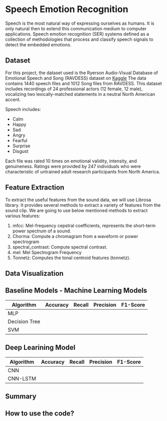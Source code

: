 # Speech Emotion Recognition

Speech is the most natural way of expressing ourselves as humans. It is only natural then to extend this communication medium to computer applications. Speech emotion recognition (SER) systems defined  as a collection of methodologies that process and classify speech signals to detect the embedded emotions. 
 
## Dataset

For this project, the dataset used is the Ryerson Audio-Visual Database of Emotional Speech and Song (RAVDESS) dataset on [Kaggle](https://www.kaggle.com/uwrfkaggler/ravdess-emotional-speech-audio)
The data contains 1440 speech files and 1012 Song files from RAVDESS. This dataset includes recordings of 24 professional actors (12 female, 12 male), vocalizing two lexically-matched statements in a neutral North American accent.

Speech includes:
* Calm
* Happy
* Sad
* Angry
* Fearful
* Surprise
* Disgust 

Each file was rated 10 times on emotional validity, intensity, and genuineness. Ratings were provided by 247 individuals who were characteristic of untrained adult research participants from North America.

## Feature Extraction

To extract the useful features from the sound data, we will use Librosa library. It provides several methods to extract a variety of features from the sound clip. We are going to use below mentioned methods to extract various features:

1. mfcc: Mel-frequency cepstral coefficients, represents the short-term power spectrum of a sound.
2. Chorma: Compute a chromagram from a waveform or power spectrogram
3. spectral_contrast: Compute spectral contrast.
4. mel: Mel Spectrogram Frequency
5. Tonnetz: Computes the tonal centroid features (tonnetz).

## Data Visualization
## Baseline Models - Machine Learning Models
Algorithm | **Accuracy** | Recall | Precision | F1-Score
--------- | -------------| -------|-----------|---------
MLP | | | |
Decision Tree | | | |
SVM | | | |

## Deep Learining Model
Algorithm | **Accuracy** | Recall | Precision | F1-Score
--------- | -------------| -------|-----------|---------
CNN | | | |
CNN-LSTM | | | |


## Summary

## How to use the code?


